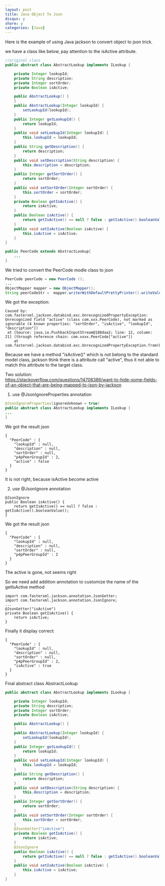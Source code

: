 ```yaml
---
layout: post
title: Java Object To Json
disqus: y
share: y
categories: [Java]
---
```


Here is the example of using Java jackson to convert object to json trick.

we have a class like below, pay attention to the isActive attribute.
```java
//original class
public abstract class AbstractLookup implements ILookup {

	private Integer lookupId;
	private String description;
	private Integer sortOrder;
	private Boolean isActive;

	public AbstractLookup() {
	}
	public AbstractLookup(Integer lookupId) {
		setLookupId(lookupId);
	}
	public Integer getLookupId() {
		return lookupId;
	}
	public void setLookupId(Integer lookupId) {
		this.lookupId = lookupId;
	}
	public String getDescription() {
		return description;
	}
	public void setDescription(String description) {
		this.description = description;
	}
	public Integer getSortOrder() {
		return sortOrder;
	}
	public void setSortOrder(Integer sortOrder) {
		this.sortOrder = sortOrder;
	}
	private Boolean getIsActive() {
		return isActive;
	}
	public Boolean isActive() {
		return getIsActive() == null ? false : getIsActive().booleanValue();
	}
	public void setIsActive(Boolean isActive) {
		this.isActive = isActive;
	}
}

public PeerCode extends AbstractLookup{
	...
}
```

We tried to convert the PeerCode modle class to json
```java
PeerCode peerCode = new PeerCode ();
...
ObjectMapper mapper = new ObjectMapper();
String peerCodeStr =  mapper.writerWithDefaultPrettyPrinter().writeValueAsString(peerCode);
```

We got the exception:
```
Caused by: com.fasterxml.jackson.databind.exc.UnrecognizedPropertyException: Unrecognized field "active" (class com.xxx.PeerCode), not marked as ignorable (4 known properties: "sortOrder", "isActive", "lookupId", "description"])
 at [Source: java.io.PushbackInputStream@188daa2; line: 12, column: 21] (through reference chain: com.xxxx.PeerCode["active"])
	at com.fasterxml.jackson.databind.exc.UnrecognizedPropertyException.from(UnrecognizedPropertyException.java:51)
```

Because we have a method "isActive()" which is not belong to the standard model class, jackson think there is a attribute call "active", thus it not able to match this attribute to the target class.

Two solution:	
https://stackoverflow.com/questions/14708386/want-to-hide-some-fields-of-an-object-that-are-being-mapped-to-json-by-jackson
	
1. use @JsonIgnoreProperties annotation
```java
@JsonIgnoreProperties(ignoreUnknown = true)
public abstract class AbstractLookup implements ILookup {
...
}
```
We got the result json
```
{
  "PeerCode" : {
    "lookupId" : null,
    "description" : null,
    "sortOrder" : null,
    "p4pPeerGroupId" : 2,
    "active" : false
  }
}
```
It is not right, because isActive become active

2. use @JsonIgnore annotation
```
@JsonIgnore
public Boolean isActive() {
	return getIsActive() == null ? false : getIsActive().booleanValue();
}
```
We got the result json
```
{
  "PeerCode" : {
    "lookupId" : null,
    "description" : null,
    "sortOrder" : null,
    "p4pPeerGroupId" : 2
  }
}
```
The active is gone, not seems right

So we need add addition annotation to customize the name of the getIsActive method
```
import com.fasterxml.jackson.annotation.JsonGetter;
import com.fasterxml.jackson.annotation.JsonIgnore;
...
@JsonGetter("isActive")
private Boolean getIsActive() {
	return isActive;
}
```
Finally it display correct:
```
{
  "PeerCode" : {
    "lookupId" : null,
    "description" : null,
    "sortOrder" : null,
    "p4pPeerGroupId" : 2,
    "isActive" : true
  }
}
```

Final abstract class AbstractLookup
```java
public abstract class AbstractLookup implements ILookup {

	private Integer lookupId;
	private String description;
	private Integer sortOrder;
	private Boolean isActive;

	public AbstractLookup() {
	}
	public AbstractLookup(Integer lookupId) {
		setLookupId(lookupId);
	}
	public Integer getLookupId() {
		return lookupId;
	}
	public void setLookupId(Integer lookupId) {
		this.lookupId = lookupId;
	}
	public String getDescription() {
		return description;
	}
	public void setDescription(String description) {
		this.description = description;
	}
	public Integer getSortOrder() {
		return sortOrder;
	}
	public void setSortOrder(Integer sortOrder) {
		this.sortOrder = sortOrder;
	}
	@JsonGetter("isActive")
	private Boolean getIsActive() {
		return isActive;
	}
	@JsonIgnore
	public Boolean isActive() {
		return getIsActive() == null ? false : getIsActive().booleanValue();
	}
	public void setIsActive(Boolean isActive) {
		this.isActive = isActive;
	}
}
```
